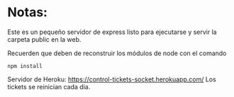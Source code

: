 # Notas:

Este es un pequeño servidor de express listo para ejecutarse y servir la carpeta public en la web.

Recuerden que deben de reconstruir los módulos de node con el comando

```
npm install
```
Servidor de Heroku: https://control-tickets-socket.herokuapp.com/
Los tickets se reinician cada dia.
